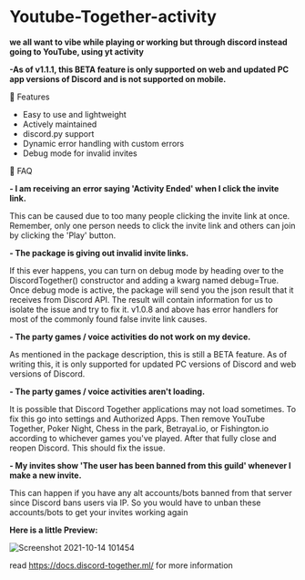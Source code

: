 # Youtube-Together-activity

**we all want to vibe while playing or working but through discord instead going to YouTube, using yt activity**



**-As of v1.1.1, this BETA feature is only supported on web and updated PC app versions of Discord and is not supported on mobile.**

🔑 Features
- Easy to use and lightweight
- Actively maintained
- discord.py support
- Dynamic error handling with custom errors
- Debug mode for invalid invites


 📌 FAQ


**- I am receiving an error saying 'Activity Ended' when I click the invite link.**

This can be caused due to too many people clicking the invite link at once. Remember, only one person needs to click the invite link and others can join by clicking the 'Play' button.


**- The package is giving out invalid invite links.**

If this ever happens, you can turn on debug mode by heading over to the DiscordTogether() constructor and adding a kwarg named debug=True. Once debug mode is active, the package will send you the json result that it receives from Discord API. The result will contain information for us to isolate the issue and try to fix it. v1.0.8 and above has error handlers for most of the commonly found false invite link causes.


**- The party games / voice activities do not work on my device.**

As mentioned in the package description, this is still a BETA feature. As of writing this, it is only supported for updated PC versions of Discord and web versions of Discord.


**- The party games / voice activities aren't loading.**

It is possible that Discord Together applications may not load sometimes. To fix this go into settings and Authorized Apps. Then remove YouTube Together, Poker Night, Chess in the park, Betrayal.io, or Fishington.io according to whichever games you've played. After that fully close and reopen Discord. This should fix the issue.


**- My invites show 'The user has been banned from this guild' whenever I make a new invite.**

This can happen if you have any alt accounts/bots banned from that server since Discord bans users via IP. So you would have to unban these accounts/bots to get your invites working again

**Here is a little Preview:**

![Screenshot 2021-10-14 101454](https://user-images.githubusercontent.com/76491068/137316486-fab7b585-9256-4357-86da-40ad57d2c908.png)

read https://docs.discord-together.ml/ for more information 
